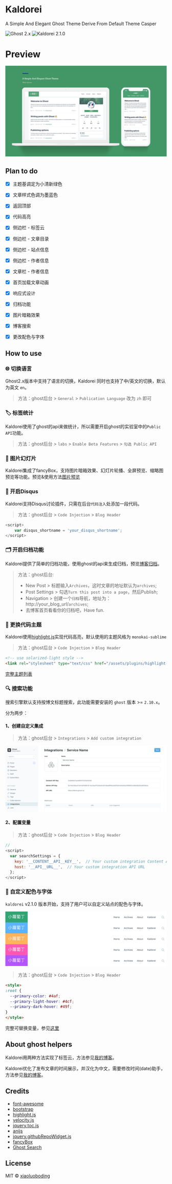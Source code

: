 # Kaldorei
A Simple And Elegant Ghost Theme Derive From Default Theme Casper

![Ghost 2.x](https://img.shields.io/badge/Ghost-v2.x-blue.svg?style=flat-square)
![Kaldorei 2.1.0](https://img.shields.io/badge/Kaldorei-v2.1.0-009a61.svg?style=flat-square)

# Preview

![img](assets/img/preview.png)

## Plan to do
- [x] 主题基调定为小清新绿色

- [x] 文章样式色调为墨蓝色

- [x] 返回顶部

- [x] 代码高亮

- [x] 侧边栏 - 标签云

- [x] 侧边栏 - 文章目录

- [x] 侧边栏 - 站点信息

- [x] 侧边栏 - 作者信息

- [x] 文章栏 - 作者信息

- [x] 首页加载文章动画

- [x] 响应式设计

- [x] 归档功能

- [x] 图片暗箱效果

- [x] 博客搜索

- [x] 更改配色与字体

## How to use

### 🌐 切换语言

Ghost2.x版本中支持了语言的切换，Kaldorei 同时也支持了中/英文的切换，默认为英文 `en`。

> 方法：ghost后台 > `General` > `Publication Language` 改为 `zh` 即可

### 🏷️ 标签统计
Kaldorei使用了ghost的api来做统计，所以需要开启ghost的实验室中的`Public API`功能。

> 方法：ghost后台 > `labs` > `Enable Beta Features` > `勾选 Public API`

### 🌄 图片幻灯片
Kaldorei集成了fancyBox，支持图片暗箱效果、幻灯片轮播、全屏预览、缩略图预览等功能。预览&使用方法[图片预览](http://xlbd.me/how-to-use-fancybox-in-ghost-blog/)

### 💬 开启Disqus
Kaldorei支持Disqus讨论插件，只需在后台`代码注入`处添加一段代码。

> 方法：ghost后台 > `Code Injection` > `Blog Header`

```js
<script>
    var disqus_shortname = 'your_disqus_shortname';
</script>
```

### 🗂 开启归档功能
Kaldorei提供了简单的归档功能，使用ghost的api来生成归档，预览[博客归档](http://xlbd.me/archives)。

> 方法：ghost后台:
> * New Post > 标题输入`Archives`，这时文章的地址默认为`archives`;
> * Post Settings > 勾选`Turn this post into a page`，然后Publish;
> * Navigation > 创建一个`归档`导航，地址为：http://your_blog_url/`archives`;
> * 去博客首页看看你的归档吧，Have fun.

### 🎨 更换代码主题
Kaldorei使用[highlight.js](https://github.com/isagalaev/highlight.js)实现代码高亮，默认使用的主题风格为 `monokai-sublime`

> 方法：ghost后台 > `Code Injection` > `Blog Header`

```html
<!-- use solarized-light style -->
<link rel="stylesheet" type="text/css" href="/assets/plugins/highlight-latest/styles/solarized-light.css" />
```

[完整主题列表](https://highlightjs.org/static/demo/)

### 🔍 搜索功能

搜索引擎默认支持按博文标题搜索，此功能需要安装的 `ghost` 版本 >= `2.10.x`。

分为两步：

#### 1、创建自定义集成

> 方法：ghost后台 > `Integrations` > `Add custom integration`

![img](assets/img/apikey.png)

#### 2、配置变量

> 方法：ghost后台 > `Code Injection` > `Blog Header`

```javascript
// 
<script>
  var searchSettings = {
    key: '__CONTENT__API__KEY__',  // Your custom integration Content API Key
    host: '__API__URL__',  // Your custom integration API URL
  };
</script>
```

### 🌈 自定义配色与字体

`kaldorei` v2.1.0 版本开始，支持了用户可以自定义站点的配色与字体。

![banner_colors](assets/img/banner_colors.png)

> 方法：ghost后台 > `Code Injection` > `Blog Header`

```html
<style>
:root {
  --primary-color: #4af;
  --primary-light-hover: #4cf;
  --primary-dark-hover: #49f;
}
</style>
```

完整可替换变量，参见[这里](https://github.com/xiaoluoboding/ghost-theme-kaldorei/blob/master/assets/css/variables.css)

## About ghost helpers

Kaldorei用两种方法实现了标签云，方法参见[我的博客](http://xlbd.me/how-to-add-the-tag-cloud-into-ghost-blog/)。

Kaldorei优化了发布文章的时间展示，并汉化为中文，需要修改时间(date)助手，方法参见[我的博客](http://xlbd.me/ghost-date-i18n/)。

## Credits

* [font-awesome](https://github.com/FortAwesome/Font-Awesome)
* [bootstrap](https://github.com/twbs/bootstrap)
* [highlight.js](https://github.com/isagalaev/highlight.js)
* [velocity.js](https://github.com/julianshapiro/velocity)
* [jquery.toc.js](https://github.com/jgallen23/toc)
* [anijs](https://github.com/anijs/anijs)
* [jquery.githubRepoWidget.js](https://github.com/JoelSutherland/GitHub-jQuery-Repo-Widget)
* [fancyBox](https://github.com/fancyapps/fancyBox)
* [Ghost Search](https://github.com/HauntedThemes/ghost-search)

## License

MIT © [xiaoluoboding](https://github.com/xiaoluoboding)
